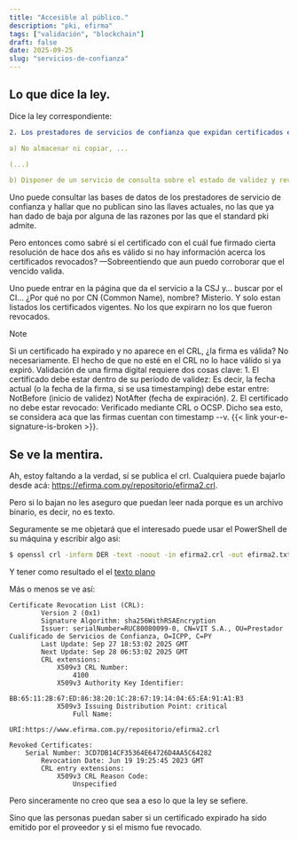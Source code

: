 ```yaml
---
title: "Accesible al público."
description: "pki, efirma"
tags: ["validación", "blockchain"]
draft: false
date: 2025-09-25
slug: "servicios-de-confianza"
---
```


## Lo que dice la ley.

Dice la ley correspondiente:

```yaml
2. Los prestadores de servicios de confianza que expidan certificados electrónicos, deben cumplir también las siguientes obligaciones:

a) No almacenar ni copiar, ...

(...)

b) Disponer de un servicio de consulta sobre el estado de validez y revocación de los certificados emitidos accesible al público.
```

Uno puede consultar las bases de datos de los prestadores de servicio de confianza y hallar que no publican sino las llaves actuales, no las que ya han dado de baja por alguna de las razones por las que el standard pki admite.

Pero entonces como sabré si el certificado con el cuál fue firmado cierta resolución de hace dos añs es válido si no hay información acerca los certificados revocados? —Sobreentiendo que aun puedo corroborar que el vencido valida.

Uno puede entrar en la página que da el servicio a la CSJ y… buscar por el CI… ¿Por qué no por CN (Common Name), nombre? Misterio. Y solo estan listados los certificados vigentes. No los que expirarn no los que fueron revocados.

> [!NOTE]
> Si un certificado ha expirado y no aparece en el CRL, ¿la firma es válida?
No necesariamente. El hecho de que no esté en el CRL no lo hace válido si ya expiró.
Validación de una firma digital requiere dos cosas clave: 1. El certificado debe estar dentro de su período de validez: Es decir, la fecha actual (o la fecha de la firma, si se usa timestamping) debe estar entre: NotBefore (inicio de validez) NotAfter (fecha de expiración). 2. El certificado no debe estar revocado: Verificado mediante CRL o OCSP. Dicho sea esto, se considera aca que las firmas cuentan con timestamp --v. {{< link your-e-signature-is-broken >}}.

## Se ve la mentira.

Ah, estoy faltando a la verdad, sí se publica el crl. Cualquiera puede bajarlo desde acá: https://efirma.com.py/repositorio/efirma2.crl. 

Pero si lo bajan no les aseguro que puedan leer nada porque es un archivo binario, es decir, no es texto.

Seguramente se me objetará que el interesado puede usar el PowerShell de su máquina  y escribir algo asi:

```bash
$ openssl crl -inform DER -text -noout -in efirma2.crl -out efirma2.txt
```

Y tener como resultado el el [texto plano](./efirma2.txt)

Más o menos se ve así:

```
Certificate Revocation List (CRL):
        Version 2 (0x1)
        Signature Algorithm: sha256WithRSAEncryption
        Issuer: serialNumber=RUC80080099-0, CN=VIT S.A., OU=Prestador Cualificado de Servicios de Confianza, O=ICPP, C=PY
        Last Update: Sep 27 18:53:02 2025 GMT
        Next Update: Sep 28 06:53:02 2025 GMT
        CRL extensions:
            X509v3 CRL Number: 
                4100
            X509v3 Authority Key Identifier: 
                BB:65:11:2B:67:ED:86:38:20:1C:28:67:19:14:04:65:EA:91:A1:B3
            X509v3 Issuing Distribution Point: critical
                Full Name:
                  URI:https://www.efirma.com.py/repositorio/efirma2.crl

Revoked Certificates:
    Serial Number: 3CD7DB14CF35364E64726D4AA5C64282
        Revocation Date: Jun 19 19:25:45 2023 GMT
        CRL entry extensions:
            X509v3 CRL Reason Code: 
                Unspecified

```

Pero sinceramente no creo que sea a eso lo que la ley se sefiere. 

Sino que las personas puedan saber si un certificado expirado ha sido emitido por el proveedor y si el mismo fue revocado.